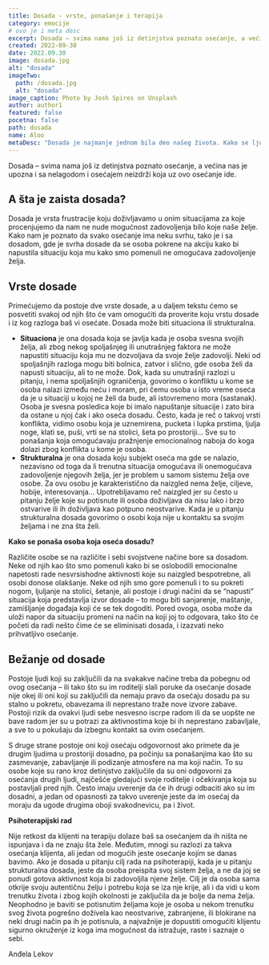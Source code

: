 ```yaml
---
title: Dosada - vrste, ponašanje i terapija
category: emocije
# ovo je i meta desc
excerpt: Dosada – svima nama još iz detinjstva poznato osećanje, a većina nas je upozna i sa nelagodom i osećajem neizdrži koja uz ovo osećanje ide.
created: 2022-09-30
date: 2022.09.30
image: dosada.jpg
alt: "dosada"
imageTwo:
  path: /dosada.jpg
  alt: "dosada"
image_caption: Photo by Josh Spires on Unsplash
author: author1
featured: false
pocetna: false
path: dosada
name: Aloo
metaDesc: "Dosada je najmanje jednom bila deo našeg života. Kako se ljudi osećaju kad se dasađuju? Kakvi tipovi postoje i šta je uzrok dosade. Članak koji opisuje dosadu kao emociju"
---
```


Dosada – svima nama još iz detinjstva poznato osećanje, a većina nas je upozna i sa nelagodom i osećajem neizdrži koja uz ovo osećanje ide.

## A šta je zaista dosada?

Dosada je vrsta frustracije koju doživljavamo u onim situacijama za koje procenjujemo da nam ne nude mogućnost zadovoljenja bilo koje naše želje. Kako nam je poznato da svako osećanje ima neku svrhu, tako je i sa dosadom, gde je svrha dosade da se osoba pokrene na akciju kako bi napustila situaciju koja mu kako smo pomenuli ne omogućava zadovoljenje želja.

## Vrste dosade

Primećujemo da postoje dve vrste dosade, a u daljem tekstu ćemo se posvetiti svakoj od njih što će vam omogućiti da proverite koju vrstu dosade i iz kog razloga baš vi osećate. Dosada može biti situaciona ili strukturalna.

- **Situaciona** je ona dosada koja se javlja kada je osoba svesna svojih želja, ali zbog nekog spoljašnjeg ili unutrašnjeg faktora ne može napustiti situaciju koja mu ne dozvoljava da svoje želje zadovolji. Neki od spoljašnjih razloga mogu biti bolnica, zatvor i slično, gde osoba želi da napusti situaciju, ali to ne može. Dok, kada su unutrašnji razlozi u pitanju, i nema spoljašnjih ograničenja, govorimo o konfliktu u kome se osoba nalazi između neću i moram, pri čemu osoba u isto vreme oseća da je u situaciji u kojoj ne želi da bude, ali istovremeno mora (sastanak). Osoba je svesna posledica koje bi imalo napuštanje situacije i zato bira da ostane u njoj čak i ako oseća dosadu. Često, kada je reč o takvoj vrsti konflikta, vidimo osobu koja je uznemirena, pucketa i lupka prstima, ljulja noge, klati se, puši, vrti se na stolici, šeta po prostoriji... Sve su to ponašanja koja omogućavaju pražnjenje emocionalnog naboja do koga dolazi zbog konflikta u kome je osoba.
- **Strukturalna** je ona dosada koju subjekt oseća ma gde se nalazio, nezavisno od toga da li trenutna situacija omogućava ili onemogućava zadovoljenje njegovih želja, jer je problem u samom sistemu želja ove osobe. Za ovu osobu je karakteristično da naizgled nema želje, ciljeve, hobije, interesovanja... Upotrebljavamo reč naizgled jer su često u pitanju želje koje su potisnute ili osoba doživljava da nisu lako i brzo ostvarive ili ih doživljava kao potpuno neostvarive. Kada je u pitanju strukturalna dosada govorimo o osobi koja nije u kontaktu sa svojim željama i ne zna šta želi.

**Kako se ponaša osoba koja oseća dosadu?**

Različite osobe se na različite i sebi svojstvene načine bore sa dosadom. Neke od njih kao što smo pomenuli kako bi se oslobodili emocionalne napetosti rade nesvrsishodne aktivnosti koje su naizgled bespotrebne, ali osobi donose olakšanje. Neke od njih smo gore pomenuli i to su pokreti nogom, ljuljanje na stolici, šetanje, ali postoje i drugi načini da se “napusti” situacija koja predstavlja izvor dosade – to mogu biti sanjarenje, maštanje, zamišljanje događaja koji će se tek dogoditi. Pored ovoga, osoba može da uloži napor da situaciju promeni na način na koji joj to odgovara, tako što će početi da radi nešto čime će se eliminisati dosada, i izazvati neko prihvatljivo osećanje.

## Bežanje od dosade

Postoje ljudi koji su zaključili da na svakakve načine treba da pobegnu od ovog osećanja – ili tako što su im roditelji slali poruke da osećanje dosade nije okej ili oni koji su zaključili da nemaju pravo da osećaju dosadu pa su stalno u pokretu, obavezama ili neprestano traže nove izvore zabave. Postoji rizik da ovakvi ljudi sebe nesvesno iscrpe radom ili da se uopšte ne bave radom jer su u potrazi za aktivnostima koje bi ih neprestano zabavljale, a sve to u pokušaju da izbegnu kontakt sa ovim osećanjem.

S druge strane postoje oni koji osećaju odgovornost ako primete da je drugim ljudima u prostoriji dosadno, pa počinju sa ponašanjima kao što su zasmevanje, zabavljanje ili podizanje atmosfere na ma koji način. To su osobe koje su rano kroz detinjstvo zaključile da su oni odgovorni za osećanja drugih ljudi, najčešće gledajući svoje roditelje i očekivanja koja su postavljali pred njih. Često imaju uverenje da će ih drugi odbaciti ako su im dosadni, a jedan od opasnosti za takvo uverenje jeste da im osećaj da moraju da ugode drugima oboji svakodnevicu, pa i život.

**Psihoterapijski rad**

Nije retkost da klijenti na terapiju dolaze baš sa osećanjem da ih ništa ne ispunjava i da ne znaju šta žele. Međutim, mnogi su razlozi za takva osećanja klijenta, ali jedan od mogućih jeste osećanje kojim se danas bavimo. Ako je dosada u pitanju cilj rada na psihoterapiji, kada je u pitanju strukturalna dosada, jeste da osoba preispita svoj sistem želja, a ne da joj se ponudi gotova aktivnost koja bi zadovoljila njene želje. Cilj je da osoba sama otkrije svoju autentičnu želju i potrebu koja se iza nje krije, ali i da vidi u kom trenutku života i zbog kojih okolnosti je zaključila da je bolje da nema želja. Neophodno je baviti se potisnutim željama koje je osoba u nekom trenutku svog života pogrešno doživela kao neostvarive, zabranjene, ili blokirane na neki drugi način pa ih je potisnula, a najvažnije je dopustiti omogućiti klijentu sigurno okruženje iz koga ima mogućnost da istražuje, raste i saznaje o sebi.


Anđela Lekov
